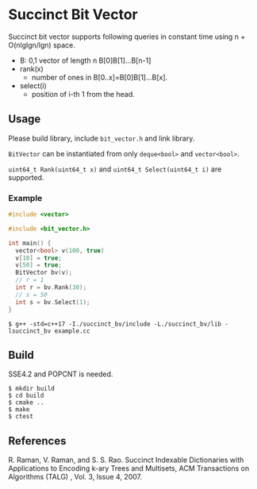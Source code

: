 # Succinct Bit Vector

Succinct bit vector supports following queries in constant time using n + O(nlglgn/lgn) space.

- B: 0,1 vector of length n B[0]B[1]...B[n-1]
- rank(x)
  - number of ones in B[0..x]=B[0]B[1]...B[x].
- select(i)
  - position of i-th 1 from the head.

## Usage
Please build library, include `bit_vector.h` and link library.

`BitVector` can be instantiated from only `deque<bool>` and `vector<bool>`.

`uint64_t Rank(uint64_t x)` and `uint64_t Select(uint64_t i)` are supported.

### Example
```c++
#include <vector>

#include <bit_vector.h>

int main() {
  vector<bool> v(100, true)
  v[10] = true;
  v[50] = true;
  BitVector bv(v);
  // r = 1
  int r = bv.Rank(30);
  // s = 50
  int s = bv.Select(1);
}
```

```
$ g++ -std=c++17 -I./succinct_bv/include -L./succinct_bv/lib -lsuccinct_bv example.cc
```

## Build
SSE4.2 and POPCNT is needed.

```
$ mkdir build
$ cd build
$ cmake ..
$ make
$ ctest
```

## References
R. Raman, V. Raman, and S. S. Rao. Succinct Indexable Dictionaries with Applications to Encoding k-ary Trees and Multisets, ACM Transactions on Algorithms (TALG) , Vol. 3, Issue 4, 2007.
